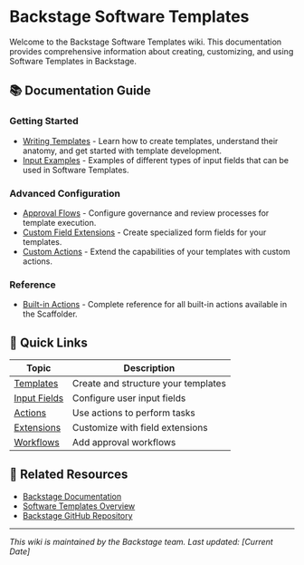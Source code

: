 # Backstage Software Templates

Welcome to the Backstage Software Templates wiki. This documentation provides comprehensive information about creating, customizing, and using Software Templates in Backstage.

## 📚 Documentation Guide

### Getting Started
- [Writing Templates](./writing-template.md) - Learn how to create templates, understand their anatomy, and get started with template development.
- [Input Examples](./input-example.md) - Examples of different types of input fields that can be used in Software Templates.

### Advanced Configuration
- [Approval Flows](./dev/approval-flow.md) - Configure governance and review processes for template execution.
- [Custom Field Extensions](./custom-fields.md) - Create specialized form fields for your templates.
- [Custom Actions](./custom-actions.md) - Extend the capabilities of your templates with custom actions.

### Reference
- [Built-in Actions](./buildin-actions.md) - Complete reference for all built-in actions available in the Scaffolder.

## 🔗 Quick Links

| Topic | Description |
|-------|-------------|
| [Templates](./writing-template.md) | Create and structure your templates |
| [Input Fields](./input-example.md) | Configure user input fields |
| [Actions](./buildin-actions.md) | Use actions to perform tasks |
| [Extensions](./custom-fields.md) | Customize with field extensions |
| [Workflows](./dev/approval-flow.md) | Add approval workflows |

## 🧩 Related Resources

- [Backstage Documentation](https://backstage.io/docs)
- [Software Templates Overview](https://backstage.io/docs/features/software-templates/)
- [Backstage GitHub Repository](https://github.com/backstage/backstage)

---

_This wiki is maintained by the Backstage team. Last updated: [Current Date]_
